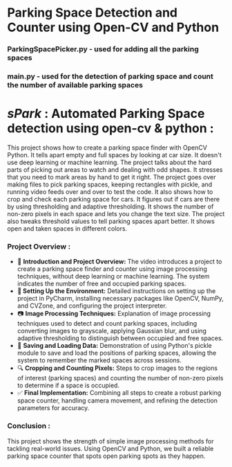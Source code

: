 # Parking Space Detection and Counter using Open-CV and Python
### ParkingSpacePicker.py - used for adding all the parking spaces 
### main.py - used for the detection of parking space and count the number of available parking spaces
# ***sPark*** : Automated Parking Space detection using open-cv & python :

This project shows how to create a parking space finder with OpenCV Python. It tells apart empty and full spaces by looking at car size. It doesn't use deep learning or machine learning. The project talks about the hard parts of picking out areas to watch and dealing with odd shapes. It stresses that you need to mark areas by hand to get it right. The project goes over making files to pick parking spaces, keeping rectangles with pickle, and running video feeds over and over to test the code. It also shows how to crop and check each parking space for cars. It figures out if cars are there by using thresholding and adaptive thresholding. It shows the number of non-zero pixels in each space and lets you change the text size. The project also tweaks threshold values to tell parking spaces apart better. It shows open and taken spaces in different colors.

### **Project Overview :** 

- 🚗 **Introduction and Project Overview:** The video introduces a project to create a parking space finder and counter using image processing techniques, without deep learning or machine learning. The system indicates the number of free and occupied parking spaces.
- **🔧 Setting Up the Environment:** Detailed instructions on setting up the project in PyCharm, installing necessary packages like OpenCV, NumPy, and  CVZone, and configuring the project interpreter.
- 📷 **Image Processing Techniques:** Explanation of image processing techniques used to detect and count parking spaces, including converting images to grayscale, applying Gaussian blur, and using adaptive thresholding to distinguish between occupied and free spaces.
- 💾 **Saving and Loading Data:** Demonstration of using Python's pickle module to save and load the positions of parking spaces, allowing the system to remember the marked spaces across sessions.
- 🔍 **Cropping and Counting Pixels:** Steps to crop images to the regions of interest (parking spaces) and counting the number of non-zero pixels to determine if a space is occupied.
- ✅ **Final Implementation:** Combining all steps to create a robust parking space counter, handling camera movement, and refining the detection parameters for accuracy.

### **Conclusion :**
This project shows the strength of simple image processing methods for tackling real-world issues. Using OpenCV and Python, we built a reliable parking space counter that spots open parking spots as they happen.

